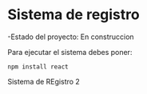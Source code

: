 <h1>Sistema de registro</h1>

-Estado del proyecto: En construccion

Para ejecutar el sistema debes poner:

```npm install react```

Sistema de REgistro 2
